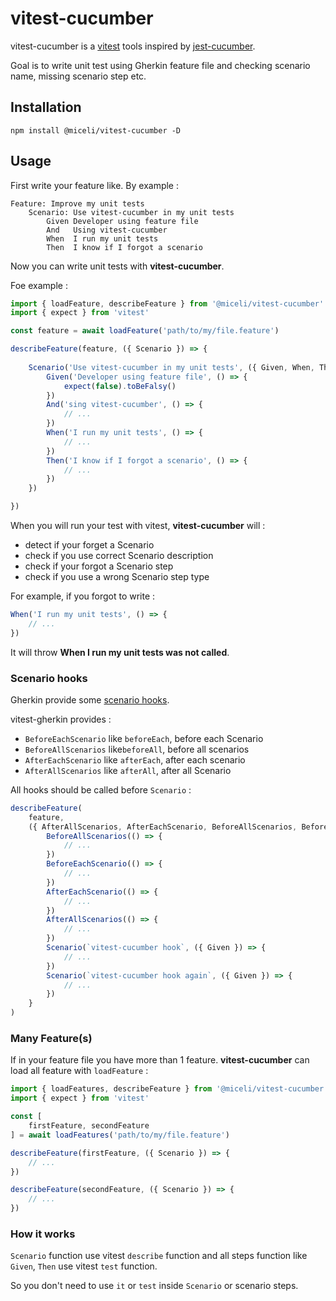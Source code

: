 # vitest-cucumber

vitest-cucumber is a [vitest](https://vitest.dev/) tools inspired by [jest-cucumber](https://github.com/bencompton/jest-cucumber).

Goal is to write unit test using Gherkin feature file and checking scenario name, missing scenario step etc.

## Installation

    npm install @miceli/vitest-cucumber -D

## Usage

First write your feature like. By example : 

~~~feature
Feature: Improve my unit tests
    Scenario: Use vitest-cucumber in my unit tests
        Given Developer using feature file
        And   Using vitest-cucumber
        When  I run my unit tests
        Then  I know if I forgot a scenario
~~~

Now you can write unit tests with **vitest-cucumber**.

Foe example : 

~~~typescript
import { loadFeature, describeFeature } from '@miceli/vitest-cucumber'
import { expect } from 'vitest'

const feature = await loadFeature('path/to/my/file.feature')

describeFeature(feature, ({ Scenario }) => {
            
    Scenario('Use vitest-cucumber in my unit tests', ({ Given, When, Then, And }) => {
        Given('Developer using feature file', () => {
            expect(false).toBeFalsy()
        })
        And('sing vitest-cucumber', () => {
            // ...
        })
        When('I run my unit tests', () => {
            // ...
        })
        Then('I know if I forgot a scenario', () => {
            // ...
        })
    })

})
~~~

When you will run your test with vitest, **vitest-cucumber** will : 

- detect if your forget a Scenario
- check if you use correct Scenario description
- check if your forgot a Scenario step
- check if you use a wrong Scenario step type

For example, if you forgot to write : 

~~~typescript
When('I run my unit tests', () => {
    // ...
})
~~~

It will throw **When I run my unit tests was not called**.

### Scenario hooks

Gherkin provide some [scenario hooks](https://cucumber.io/docs/cucumber/api/?lang=java#hooks).

vitest-gherkin provides : 

- `BeforeEachScenario` like `beforeEach`, before each Scenario
- `BeforeAllScenarios` like`beforeAll`, before all scenarios
- `AfterEachScenario` like `afterEach`, after each scenario
- `AfterAllScenarios` like `afterAll`, after all Scenario

All hooks should be called before `Scenario` : 

~~~typescript
describeFeature(
    feature,
    ({ AfterAllScenarios, AfterEachScenario, BeforeAllScenarios, BeforeEachScenario, Scenario }) => {
        BeforeAllScenarios(() => {
            // ...
        })
        BeforeEachScenario(() => {
            // ...
        })
        AfterEachScenario(() => {
            // ...
        })
        AfterAllScenarios(() => {
            // ...
        })
        Scenario(`vitest-cucumber hook`, ({ Given }) => {
            // ...
        })
        Scenario(`vitest-cucumber hook again`, ({ Given }) => {
            // ...
        })
    }
)
~~~

### Many Feature(s)

If in your feature file you have more than 1 feature.
**vitest-cucumber** can load all feature with `loadFeature` : 

~~~ts
import { loadFeatures, describeFeature } from '@miceli/vitest-cucumber'
import { expect } from 'vitest'

const [
    firstFeature, secondFeature
] = await loadFeatures('path/to/my/file.feature')

describeFeature(firstFeature, ({ Scenario }) => {
    // ...
})

describeFeature(secondFeature, ({ Scenario }) => {
    // ...
})
~~~

### How it works

`Scenario` function use vitest `describe` function and all steps function like `Given`, `Then`
use vitest `test` function.

So you don't need to use `it` or `test` inside `Scenario` or scenario steps.
